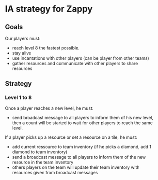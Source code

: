 # IA strategy for Zappy

## Goals

Our players must:
  - reach level 8 the fastest possible.
  - stay alive
  - use incantations with other players (can be player from other teams)
  - gather resources and communicate with other players to share resources

## Strategy

### Level 1 to 8

Once a player reaches a new level, he must:
  - send broadcast message to all players to inform them of his new level, then a count will be started to wait for other players to reach the same level.


If a player picks up a resource or set a resource on a tile, he must:
  - add current ressource to team inventory (if he picks a diamond, add 1 diamond to team inventory)
  - send a broadcast message to all players to inform them of the new resource in the team inventory
  - others players on the team will update their team inventory with resources given from broadcast messages
